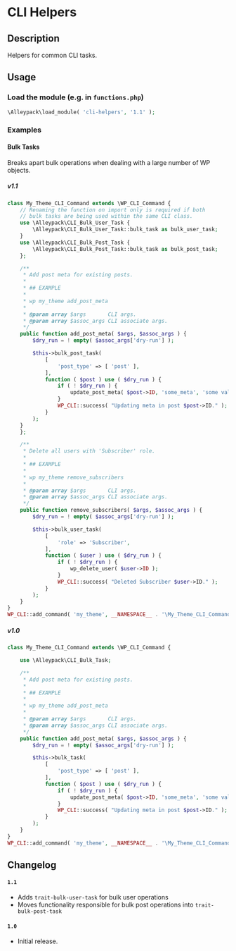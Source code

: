 # CLI Helpers

## Description

Helpers for common CLI tasks.

## Usage

### Load the module (e.g. in `functions.php`)

```php
\Alleypack\load_module( 'cli-helpers', '1.1' );
```

### Examples

#### Bulk Tasks

Breaks apart bulk operations when dealing with a large number of WP objects. 

##### v1.1
```php
class My_Theme_CLI_Command extends \WP_CLI_Command {
	// Renaming the function on import only is required if both
	// bulk tasks are being used within the same CLI class.
	use \Alleypack\CLI_Bulk_User_Task {
		\Alleypack\CLI_Bulk_User_Task::bulk_task as bulk_user_task;
	}
	use \Alleypack\CLI_Bulk_Post_Task {
		\Alleypack\CLI_Bulk_Post_Task::bulk_task as bulk_post_task;
	};

	/**
	 * Add post meta for existing posts.
	 *
	 * ## EXAMPLE
	 *
	 * wp my_theme add_post_meta
	 *
	 * @param array $args       CLI args.
	 * @param array $assoc_args CLI associate args.
	 */
	public function add_post_meta( $args, $assoc_args ) {
		$dry_run = ! empty( $assoc_args['dry-run'] );

		$this->bulk_post_task(
			[
				'post_type' => [ 'post' ],
			],
			function ( $post ) use ( $dry_run ) {
				if ( ! $dry_run ) {
					update_post_meta( $post->ID, 'some_meta', 'some value' );
				}
				WP_CLI::success( "Updating meta in post $post->ID." );
			}
		);
	}
	};

	/**
	 * Delete all users with 'Subscriber' role.
	 *
	 * ## EXAMPLE
	 *
	 * wp my_theme remove_subscribers
	 *
	 * @param array $args       CLI args.
	 * @param array $assoc_args CLI associate args.
	 */
	public function remove_subscribers( $args, $assoc_args ) {
		$dry_run = ! empty( $assoc_args['dry-run'] );

		$this->bulk_user_task(
			[
				'role' => 'Subscriber',
			],
			function ( $user ) use ( $dry_run ) {
				if ( ! $dry_run ) {
					wp_delete_user( $user->ID );
				}
				WP_CLI::success( "Deleted Subscriber $user->ID." );
			}
		);
	}
}
WP_CLI::add_command( 'my_theme', __NAMESPACE__ . '\My_Theme_CLI_Command' );
```


##### v1.0
```php
class My_Theme_CLI_Command extends \WP_CLI_Command {

	use \Alleypack\CLI_Bulk_Task;

	/**
	 * Add post meta for existing posts.
	 *
	 * ## EXAMPLE
	 *
	 * wp my_theme add_post_meta
	 *
	 * @param array $args       CLI args.
	 * @param array $assoc_args CLI associate args.
	 */
	public function add_post_meta( $args, $assoc_args ) {
		$dry_run = ! empty( $assoc_args['dry-run'] );

		$this->bulk_task(
			[
				'post_type' => [ 'post' ],
			],
			function ( $post ) use ( $dry_run ) {
				if ( ! $dry_run ) {
					update_post_meta( $post->ID, 'some_meta', 'some value' );
				}
				WP_CLI::success( "Updating meta in post $post->ID." );
			}
		);
	}
}
WP_CLI::add_command( 'my_theme', __NAMESPACE__ . '\My_Theme_CLI_Command' );
```


## Changelog

#### `1.1`

- Adds `trait-bulk-user-task` for bulk user operations
- Moves functionality responsible for bulk post operations into `trait-bulk-post-task`


#### `1.0`

- Initial release.
